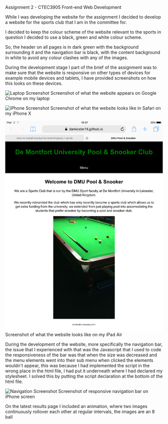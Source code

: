 Assignment 2 - CTEC3905 Front-end Web Development

While I was developing the website for the assignment I decided to develop a website for the sports club that I am in the committee for.

I decided to keep the colour scheme of the website relevant to the sports in question I decided to use a black, green and white colour scheme.

So, the header on all pages is in dark green with the background surrounding it and the navigation bar is black, with the content background in white to avoid any colour clashes with any of the images.

During the development stage I part of the brief of the assignment was to make sure that the website is responsive on other types of devices for example mobile devices and tablets, I have provided screenshots on how this looks on these devices.

![Laptop Screenshot](https://github.com/dankoster14/Website/images/laptopscreenshot.png)
Screenshot of what the website appears on Google Chrome on my laptop

![iPhone Screenshot](https://github.com/dankoster14/Website/images/iphonescreenshot.JPG)
Screenshot of what the website looks like in Safari on my iPhone X

![iPad Screenshot](/images/ipadscreenshot.PNG)
Screenshot of what the website looks like on my iPad Air

During the development of the website, more specifically the navigation bar, the issue that I experienced with that was the Javascript that I used to code the responsiveness of the bar was that when the size was decreased and the menu elements went into their sub menu when clicked the elements wouldn't appear, this was because I had implemented the script in the wrong place in the html file, I had put it underneath where I had declared my stylesheet. I solved this by putting the script declaration at the bottom of the html file.

![Navigation Screenshot](https://github.com/dankoster14/Website/images/navscreenshot.JPG)
Screenshot of responsive navigation bar on iPhone screen

On the latest results page I included an animation, where two images continuously rollover each other at regular intervals, the images are an 8 ball
